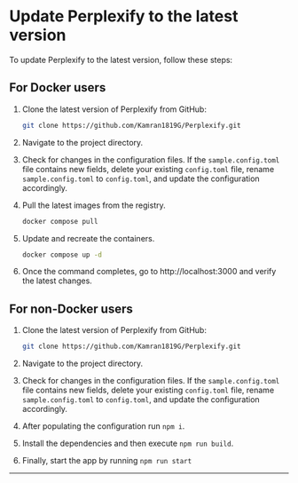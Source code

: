 # Update Perplexify to the latest version

To update Perplexify to the latest version, follow these steps:

## For Docker users

1. Clone the latest version of Perplexify from GitHub:

   ```bash
   git clone https://github.com/Kamran1819G/Perplexify.git
   ```

2. Navigate to the project directory.

3. Check for changes in the configuration files. If the `sample.config.toml` file contains new fields, delete your existing `config.toml` file, rename `sample.config.toml` to `config.toml`, and update the configuration accordingly.

4. Pull the latest images from the registry.

   ```bash
   docker compose pull
   ```

5. Update and recreate the containers.

   ```bash
   docker compose up -d
   ```

6. Once the command completes, go to http://localhost:3000 and verify the latest changes.

## For non-Docker users

1. Clone the latest version of Perplexify from GitHub:

   ```bash
   git clone https://github.com/Kamran1819G/Perplexify.git
   ```

2. Navigate to the project directory.

3. Check for changes in the configuration files. If the `sample.config.toml` file contains new fields, delete your existing `config.toml` file, rename `sample.config.toml` to `config.toml`, and update the configuration accordingly.
4. After populating the configuration run `npm i`.
5. Install the dependencies and then execute `npm run build`.
6. Finally, start the app by running `npm run start`

---
